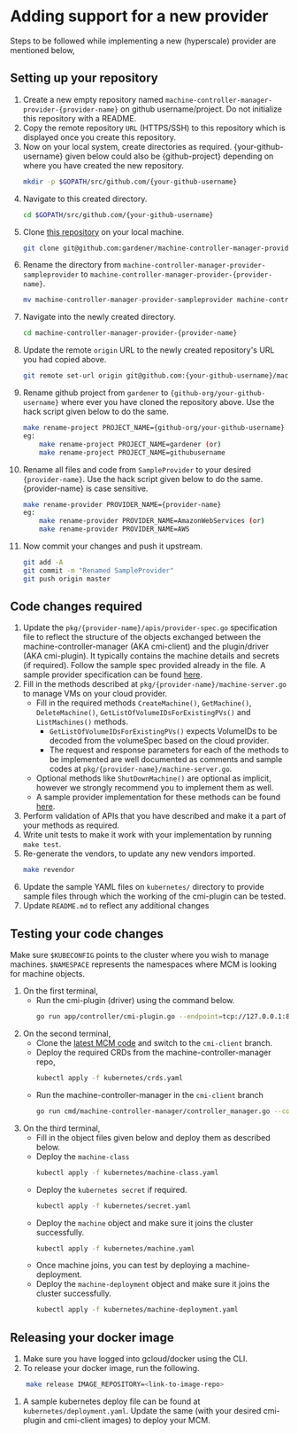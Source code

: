 # Adding support for a new provider

Steps to be followed while implementing a new (hyperscale) provider are mentioned below,

## Setting up your repository

1. Create a new empty repository named `machine-controller-manager-provider-{provider-name}` on github username/project. Do not initialize this repository with a README.
1. Copy the remote repository `URL` (HTTPS/SSH) to this repository which is displayed once you create this repository.
1. Now on your local system, create directories as required. {your-github-username} given below could also be {github-project} depending on where you have created the new repository.
    ```bash
    mkdir -p $GOPATH/src/github.com/{your-github-username}
    ```
1. Navigate to this created directory.
    ```bash
    cd $GOPATH/src/github.com/{your-github-username}
    ```
1. Clone [this repository](https://github.com/gardener/machine-controller-manager-provider-sampleprovider) on your local machine.
    ```bash
    git clone git@github.com:gardener/machine-controller-manager-provider-sampleprovider.git
    ```
1. Rename the directory from `machine-controller-manager-provider-sampleprovider` to `machine-controller-manager-provider-{provider-name}`.
    ```bash
    mv machine-controller-manager-provider-sampleprovider machine-controller-manager-provider-{provider-name}
    ```
1. Navigate into the newly created directory.
    ```bash
    cd machine-controller-manager-provider-{provider-name}
    ```
1. Update the remote `origin` URL to the newly created repository's URL you had copied above.
    ```bash
    git remote set-url origin git@github.com:{your-github-username}/machine-controller-manager-provider-{provider-name}.git
    ```
1. Rename github project from `gardener` to `{github-org/your-github-username}` where ever you have cloned the repository above. Use the hack script given below to do the same.
    ```bash
    make rename-project PROJECT_NAME={github-org/your-github-username}
    eg:
        make rename-project PROJECT_NAME=gardener (or)
        make rename-project PROJECT_NAME=githubusername
    ```
1. Rename all files and code from `SampleProvider` to your desired `{provider-name}`. Use the hack script given below to do the same. {provider-name} is case sensitive.
    ```bash
    make rename-provider PROVIDER_NAME={provider-name}
    eg:
        make rename-provider PROVIDER_NAME=AmazonWebServices (or)
        make rename-provider PROVIDER_NAME=AWS
    ```
1. Now commit your changes and push it upstream.
    ```bash
    git add -A
    git commit -m "Renamed SampleProvider"
    git push origin master
    ```

## Code changes required

1. Update the `pkg/{provider-name}/apis/provider-spec.go` specification file to reflect the structure of the objects exchanged between the machine-controller-manager (AKA cmi-client) and the plugin/driver (AKA cmi-plugin). It typically contains the machine details and secrets (if required). Follow the sample spec provided already in the file. A sample provider specification can be found [here](https://github.com/prashanth26/machine-controller-manager-provider-gcp/blob/master/pkg/gcp/apis/provider-spec.go).
1. Fill in the methods described at `pkg/{provider-name}/machine-server.go` to manage VMs on your cloud provider.
    - Fill in the required methods `CreateMachine()`, `GetMachine()`, `DeleteMachine()`, `GetListOfVolumeIDsForExistingPVs()` and `ListMachines()` methods.
        - `GetListOfVolumeIDsForExistingPVs()` expects VolumeIDs to be decoded from the volumeSpec based on the cloud provider.
        - The request and response parameters for each of the methods to be implemented are well documented as comments and sample codes at `pkg/{provider-name}/machine-server.go`.
    - Optional methods like `ShutDownMachine()` are optional as implicit, however we strongly recommend you to implement them as well.
    - A sample provider implementation for these methods can be found [here](https://github.com/gardener/machine-controller-manager-provider-aws/blob/master/pkg/aws/machineserver.go).
1. Perform validation of APIs that you have described and make it a part of your methods as required.
1. Write unit tests to make it work with your implementation by running `make test`.
1. Re-generate the vendors, to update any new vendors imported.
    ```bash
    make revendor
    ```
1. Update the sample YAML files on `kubernetes/` directory to provide sample files through which the working of the cmi-plugin can be tested.
1. Update `README.md` to reflect any additional changes

## Testing your code changes

Make sure `$KUBECONFIG` points to the cluster where you wish to manage machines. `$NAMESPACE` represents the namespaces where MCM is looking for machine objects.

1. On the first terminal,
    - Run the cmi-plugin (driver) using the command below.
        ```bash
        go run app/controller/cmi-plugin.go --endpoint=tcp://127.0.0.1:8080
        ```
1. On the second terminal,
    - Clone the [latest MCM code](https://github.com/gardener/machine-controller-manager/tree/cmi-client) and switch to the `cmi-client` branch.
    - Deploy the required CRDs from the machine-controller-manager repo,
        ```bash
        kubectl apply -f kubernetes/crds.yaml
        ```
    - Run the machine-controller-manager in the `cmi-client` branch
        ```bash
        go run cmd/machine-controller-manager/controller_manager.go --control-kubeconfig=$KUBECONFIG --target-kubeconfig=$KUBECONFIG --namespace=$NAMESPACE
        ```
1. On the third terminal,
    - Fill in the object files given below and deploy them as described below.
    - Deploy the `machine-class`
        ```bash
        kubectl apply -f kubernetes/machine-class.yaml
        ```
    - Deploy the `kubernetes secret` if required.
        ```bash
        kubectl apply -f kubernetes/secret.yaml
        ```
    - Deploy the `machine` object and make sure it joins the cluster successfully.
        ```bash
        kubectl apply -f kubernetes/machine.yaml
        ```
    - Once machine joins, you can test by deploying a machine-deployment.
    - Deploy the `machine-deployment` object and make sure it joins the cluster successfully.
        ```bash
        kubectl apply -f kubernetes/machine-deployment.yaml

## Releasing your docker image

1. Make sure you have logged into gcloud/docker using the CLI.
1. To release your docker image, run the following.
```bash
    make release IMAGE_REPOSITORY=<link-to-image-repo>
```
1. A sample kubernetes deploy file can be found at `kubernetes/deployment.yaml`. Update the same (with your desired cmi-plugin and cmi-client images) to deploy your MCM.
